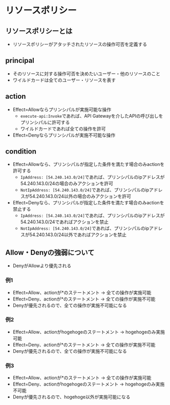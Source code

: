 # リソースポリシー

## リソースポリシーとは
- リソースポリシーがアタッチされたリソースの操作可否を定義する

## principal
- そのリソースに対する操作可否を決めたいユーザー・他のリソースのこと
- ワイルドカードは全てのユーザー・リソースを表す

## action
- Effect=Allowならプリンシパルが実施可能な操作
    - `execute-api:Invoke`であれば、API Gatewayを介したAPIの呼び出しをプリンシパルに許可する
    - ワイルドカードであれば全ての操作を許可
- Effect=Denyならプリンシパルが実施不可能な操作

## condition
- Effect=Allowなら、プリンシパルが指定した条件を満たす場合のみactionを許可する
    - `IpAddress: [54.240.143.0/24]`であれば、プリンシパルのipアドレスが54.240.143.0/24の場合のみアクションを許可
    - `NotIpAddress: [54.240.143.0/24]`であれば、プリンシパルのipアドレスが54.240.143.0/24以外の場合のみアクションを許可
- Effect=Denyなら、プリンシパルが指定した条件を満たす場合のみactionを禁止する
    - `IpAddress: [54.240.143.0/24]`であれば、プリンシパルのipアドレスが54.240.143.0/24であればアクションを禁止
    - `NotIpAddress: [54.240.143.0/24]`であれば、プリンシパルのipアドレスが54.240.143.0/24以外であればアクションを禁止

## Allow・Denyの強弱について
- DenyがAllowより優先される

### 例1
- Effect=Allow、actionが*のステートメント → 全ての操作が実施可能
- Effect=Deny、actionが*のステートメント → 全ての操作が実施不可能
- Denyが優先されるので、全ての操作が実施不可能になる

### 例2
- Effect=Allow、actionがhogehogeのステートメント → hogehogeのみ実施可能
- Effect=Deny、actionが*のステートメント → 全ての操作が実施不可能
- Denyが優先されるので、全ての操作が実施不可能になる

### 例3
- Effect=Allow、actionが*のステートメント → 全ての操作が実施可能
- Effect=Deny、actionがhogehogeのステートメント → hogehogeのみ実施不可能
- Denyが優先されるので、hogehoge以外が実施可能になる